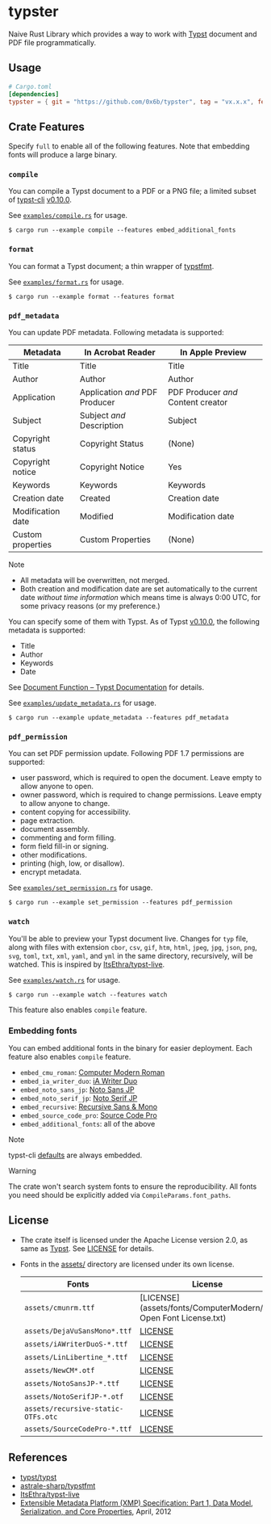 # typster

Naive Rust Library which provides a way to work with [Typst](https://typst.app/) document and PDF file programmatically.

## Usage

```toml
# Cargo.toml
[dependencies]
typster = { git = "https://github.com/0x6b/typster", tag = "vx.x.x", features = ["full"] }
```

## Crate Features

Specify `full` to enable all of the following features. Note that embedding fonts will produce a large binary.

### `compile`

You can compile a Typst document to a PDF or a PNG file; a limited subset of [typst-cli](https://github.com/typst/typst/tree/v0.10.0/crates/typst-cli) [v0.10.0](https://github.com/typst/typst/releases/tag/v0.10.0).

See [`examples/compile.rs`](examples/compile.rs) for usage.

```console
$ cargo run --example compile --features embed_additional_fonts
```

### `format`

You can format a Typst document; a thin wrapper of [typstfmt](https://github.com/astrale-sharp/typstfmt).

See [`examples/format.rs`](examples/format.rs) for usage.

```console
$ cargo run --example format --features format
```

### `pdf_metadata`

You can update PDF metadata. Following metadata is supported:

| Metadata          | In Acrobat Reader              | In Apple Preview                   |
|-------------------|--------------------------------|------------------------------------|
| Title             | Title                          | Title                              |
| Author            | Author                         | Author                             |
| Application       | Application _and_ PDF Producer | PDF Producer _and_ Content creator |
| Subject           | Subject _and_ Description      | Subject                            |
| Copyright status  | Copyright Status               | (None)                             |
| Copyright notice  | Copyright Notice               | Yes                                |
| Keywords          | Keywords                       | Keywords                           |
| Creation date     | Created                        | Creation date                      |
| Modification date | Modified                       | Modification date                  |
| Custom properties | Custom Properties              | (None)                             |

> [!Note]
> - All metadata will be overwritten, not merged.
> - Both creation and modification date are set automatically to the current date _without time information_ which means time is always 0:00 UTC, for some privacy reasons (or my preference.)

You can specify some of them with Typst. As of Typst [v0.10.0](https://github.com/typst/typst/releases/tag/v0.10.0), the following metadata is supported:

- Title
- Author
- Keywords
- Date

See [Document Function – Typst Documentation](https://typst.app/docs/reference/meta/document/#parameters-keywords) for details.

See [`examples/update_metadata.rs`](examples/update_metadata.rs) for usage.

```console
$ cargo run --example update_metadata --features pdf_metadata
```

### `pdf_permission`

You can set PDF permission update. Following PDF 1.7 permissions are supported:

- user password, which is required to open the document. Leave empty to allow anyone to open.
- owner password, which is required to change permissions. Leave empty to allow anyone to change.
- content copying for accessibility.
- page extraction.
- document assembly.
- commenting and form filling.
- form field fill-in or signing.
- other modifications.
- printing (high, low, or disallow).
- encrypt metadata.

See [`examples/set_permission.rs`](examples/set_permission.rs) for usage.

```console
$ cargo run --example set_permission --features pdf_permission
```

### `watch`

You'll be able to preview your Typst document live. Changes for `typ` file, along with files with extension `cbor`, `csv`, `gif`, `htm`, `html`, `jpeg`, `jpg`, `json`, `png`, `svg`, `toml`, `txt`, `xml`, `yaml`, and `yml` in the same directory, recursively, will be watched. This is inspired by [ItsEthra/typst-live](https://github.com/ItsEthra/typst-live/).

See [`examples/watch.rs`](examples/watch.rs) for usage.

```console
$ cargo run --example watch --features watch
```

This feature also enables `compile` feature.

### Embedding fonts

You can embed additional fonts in the binary for easier deployment. Each feature also enables `compile` feature.

- `embed_cmu_roman`: [Computer Modern Roman](https://www.fontsquirrel.com/fonts/computer-modern)
- `embed_ia_writer_duo`: [iA Writer Duo](https://github.com/iaolo/iA-Fonts/)
- `embed_noto_sans_jp`: [Noto Sans JP](https://fonts.google.com/noto/specimen/Noto+Sans+JP)
- `embed_noto_serif_jp`: [Noto Serif JP](https://fonts.google.com/noto/specimen/Noto+Serif+JP)
- `embed_recursive`: [Recursive Sans & Mono](https://github.com/arrowtype/recursive/)
- `embed_source_code_pro`: [Source Code Pro](https://fonts.google.com/specimen/Source+Code+Pro)
- `embed_additional_fonts`: all of the above

> [!Note]
> typst-cli [defaults](https://github.com/typst/typst/blob/0.10/crates/typst-cli/src/fonts.rs#L126-L140) are always embedded.

> [!Warning]
> The crate won't search system fonts to ensure the reproducibility. All fonts you need should be explicitly added via `CompileParams.font_paths`.

## License

- The crate itself is licensed under the Apache License version 2.0, as same as [Typst](https://github.com/typst/typst/). See [LICENSE](LICENSE) for details.
- Fonts in the [assets/](assets) directory are licensed under its own license.

  | Fonts                              | License                                                          |
  |------------------------------------|------------------------------------------------------------------|
  | `assets/cmunrm.ttf`                | [LICENSE](assets/fonts/ComputerModern/SIL Open Font License.txt) |
  | `assets/DejaVuSansMono*.ttf`       | [LICENSE](assets/fonts/DejaVu/LICENSE)                           |
  | `assets/iAWriterDuoS-*.ttf`        | [LICENSE](assets/fonts/iAWriterDuo/LICENSE.md)                   |
  | `assets/LinLibertine_*.ttf`        | [LICENSE](assets/fonts/LinuxLibertine/LICENCE.txt)               |
  | `assets/NewCM*.otf`                | [LICENSE](assets/fonts/NewComputerModern/GUST-FONT-LICENSE.txt)  |
  | `assets/NotoSansJP-*.ttf`          | [LICENSE](assets/fonts/NotoSansJP/OFL.txt)                       |
  | `assets/NotoSerifJP-*.otf`         | [LICENSE](assets/fonts/NotoSerifJP/OFL.txt)                      |
  | `assets/recursive-static-OTFs.otc` | [LICENSE](assets/fonts/Recursive/OFL.txt)                        |
  | `assets/SourceCodePro-*.ttf`       | [LICENSE](assets/fonts/SourceCodePro/OFL.txt)                    |

## References

- [typst/typst](https://github.com/typst/typst/)
- [astrale-sharp/typstfmt](https://github.com/astrale-sharp/typstfmt)
- [ItsEthra/typst-live](https://github.com/ItsEthra/typst-live/)
- [Extensible Metadata Platform (XMP) Specification: Part 1, Data Model, Serialization, and Core Properties](https://github.com/adobe/XMP-Toolkit-SDK/blob/main/docs/XMPSpecificationPart1.pdf), April, 2012
